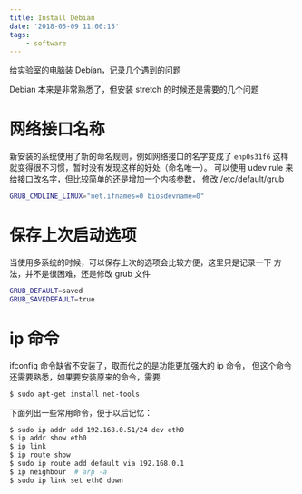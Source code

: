 ```yaml
---
title: Install Debian
date: '2018-05-09 11:00:15'
tags:
    - software
---
```


给实验室的电脑装 Debian，记录几个遇到的问题

<!--more-->

Debian 本来是非常熟悉了，但安装 stretch 的时候还是需要的几个问题

# 网络接口名称

新安装的系统使用了新的命名规则，例如网络接口的名字变成了 `enp0s31f6`
这样就变得很不习惯，暂时没有发现这样的好处（命名唯一）。
可以使用 udev rule 来给接口改名字，但比较简单的还是增加一个内核参数，
修改 /etc/default/grub

```bash
GRUB_CMDLINE_LINUX="net.ifnames=0 biosdevname=0"
```

# 保存上次启动选项

当使用多系统的时候，可以保存上次的选项会比较方便，这里只是记录一下
方法，并不是很困难，还是修改 grub 文件

```bash
GRUB_DEFAULT=saved
GRUB_SAVEDEFAULT=true
```

# ip 命令

ifconfig 命令缺省不安装了，取而代之的是功能更加强大的 ip 命令，
但这个命令还需要熟悉，如果要安装原来的命令，需要

```bash
$ sudo apt-get install net-tools
```

下面列出一些常用命令，便于以后记忆：

```bash
$ sudo ip addr add 192.168.0.51/24 dev eth0
$ ip addr show eth0
$ ip link
$ ip route show
$ sudo ip route add default via 192.168.0.1
$ ip neighbour  # arp -a
$ sudo ip link set eth0 down
```